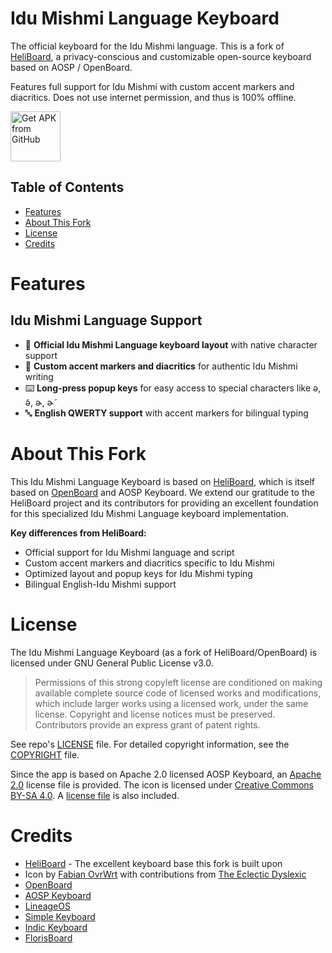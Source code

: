 # Idu Mishmi Language Keyboard
The official keyboard for the Idu Mishmi language. This is a fork of [HeliBoard](https://github.com/Helium314/HeliBoard), a privacy-conscious and customizable open-source keyboard based on AOSP / OpenBoard. 

Features full support for Idu Mishmi with custom accent markers and diacritics. Does not use internet permission, and thus is 100% offline.

[<img src="https://user-images.githubusercontent.com/663460/26973090-f8fdc986-4d14-11e7-995a-e7c5e79ed925.png" alt="Get APK from GitHub" height="80">](https://github.com/akki2825/idu_keyboard/releases/latest)

## Table of Contents

- [Features](#features)
- [About This Fork](#about-this-fork)
- [License](#license)
- [Credits](#credits)

# Features

## Idu Mishmi Language Support
<ul>
  <li>🎯 <strong>Official Idu Mishmi Language keyboard layout</strong> with native character support</li>
  <li>📝 <strong>Custom accent markers and diacritics</strong> for authentic Idu Mishmi writing</li>
  <li>⌨️ <strong>Long-press popup keys</strong> for easy access to special characters like ə, ə̃, ɚ, ɚ̃</li>
  <li>🔤 <strong>English QWERTY support</strong> with accent markers for bilingual typing</li>
</ul>

# About This Fork

This Idu Mishmi Language Keyboard is based on [HeliBoard](https://github.com/Helium314/HeliBoard), which is itself based on [OpenBoard](https://github.com/openboard-team/openboard) and AOSP Keyboard. We extend our gratitude to the HeliBoard project and its contributors for providing an excellent foundation for this specialized Idu Mishmi Language keyboard implementation.

**Key differences from HeliBoard:**
- Official support for Idu Mishmi language and script
- Custom accent markers and diacritics specific to Idu Mishmi
- Optimized layout and popup keys for Idu Mishmi typing
- Bilingual English-Idu Mishmi support

# License

The Idu Mishmi Language Keyboard (as a fork of HeliBoard/OpenBoard) is licensed under GNU General Public License v3.0.

 > Permissions of this strong copyleft license are conditioned on making available complete source code of licensed works and modifications, which include larger works using a licensed work, under the same license. Copyright and license notices must be preserved. Contributors provide an express grant of patent rights.

See repo's [LICENSE](/LICENSE) file. For detailed copyright information, see the [COPYRIGHT](/COPYRIGHT) file.

Since the app is based on Apache 2.0 licensed AOSP Keyboard, an [Apache 2.0](LICENSE-Apache-2.0) license file is provided.
The icon is licensed under [Creative Commons BY-SA 4.0](https://creativecommons.org/licenses/by-sa/4.0/). A [license file](LICENSE-CC-BY-SA-4.0) is also included.

# Credits

- [HeliBoard](https://github.com/Helium314/HeliBoard) - The excellent keyboard base this fork is built upon
- Icon by [Fabian OvrWrt](https://github.com/FabianOvrWrt) with contributions from [The Eclectic Dyslexic](https://github.com/the-eclectic-dyslexic)
- [OpenBoard](https://github.com/openboard-team/openboard)
- [AOSP Keyboard](https://android.googlesource.com/platform/packages/inputmethods/LatinIME/)
- [LineageOS](https://review.lineageos.org/admin/repos/LineageOS/android_packages_inputmethods_LatinIME)
- [Simple Keyboard](https://github.com/rkkr/simple-keyboard)
- [Indic Keyboard](https://gitlab.com/indicproject/indic-keyboard)
- [FlorisBoard](https://github.com/florisboard/florisboard/)
